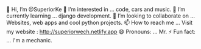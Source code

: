 👋 Hi, I’m @SuperiorKe
👀 I’m interested in ... code, cars and music.
🌱 I’m currently learning ... django development.
💞️ I’m looking to collaborate on ... Websites, web apps and cool python projects.
📫 How to reach me ... Visit my website : http://superiorwech.netlify.app
😄 Pronouns: ... Mr.
⚡ Fun fact: ... I'm a mechanic.


<!---
SuperiorKe/SuperiorKe is a ✨ special ✨ repository because its `README.md` (this file) appears on your GitHub profile.
You can click the Preview link to take a look at your changes.
--->
